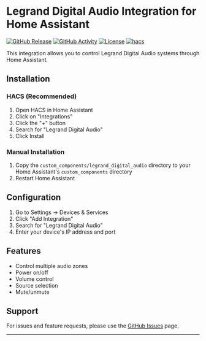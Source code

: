 # Legrand Digital Audio Integration for Home Assistant

[![GitHub Release][releases-shield]][releases]
[![GitHub Activity][commits-shield]][commits]
[![License][license-shield]](LICENSE)
[![hacs][hacsbadge]][hacs]

This integration allows you to control Legrand Digital Audio systems through Home Assistant.

## Installation

### HACS (Recommended)

1. Open HACS in Home Assistant
2. Click on "Integrations"
3. Click the "+" button
4. Search for "Legrand Digital Audio"
5. Click Install

### Manual Installation

1. Copy the `custom_components/legrand_digital_audio` directory to your Home Assistant's `custom_components` directory
2. Restart Home Assistant

## Configuration

1. Go to Settings -> Devices & Services
2. Click "Add Integration"
3. Search for "Legrand Digital Audio"
4. Enter your device's IP address and port

## Features

- Control multiple audio zones
- Power on/off
- Volume control
- Source selection
- Mute/unmute

## Support

For issues and feature requests, please use the [GitHub Issues][issues] page.

---

[commits-shield]: https://img.shields.io/github/commit-activity/y/jholula/legrand-digital-audio-integration.svg
[commits]: https://github.com/jholula/legrand-digital-audio-integration/commits/main
[hacs]: https://github.com/hacs/integration
[hacsbadge]: https://img.shields.io/badge/HACS-Custom-orange.svg
[license-shield]: https://img.shields.io/github/license/jholula/legrand-digital-audio-integration.svg
[releases-shield]: https://img.shields.io/github/release/jholula/legrand-digital-audio-integration.svg
[releases]: https://github.com/jholula/legrand-digital-audio-integration/releases
[issues]: https://github.com/jholula/legrand-digital-audio-integration/issues